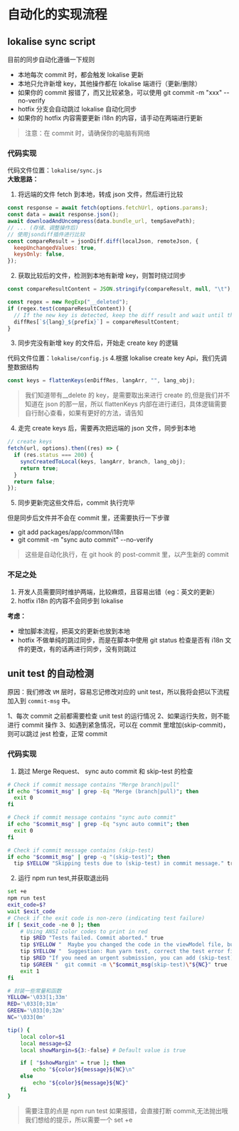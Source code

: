 # 自动化的实现流程

## lokalise sync script

目前的同步自动化遵循一下规则

- 本地每次 commit 时，都会触发 lokalise 更新
- 本地只允许新增 key，其他操作都在 lokalise 端进行（更新/删除）
- 如果你的 commit 报错了，而又比较紧急，可以使用 git commit -m "xxx" --no-verify
- hotfix 分支会自动跳过 lokalise 自动化同步
- 如果你的 hotfix 内容需要更新 i18n 的内容，请手动在两端进行更新

> 注意：在 commit 时，请确保你的电脑有网络

### 代码实现

代码文件位置：`lokalise/sync.js`  
**大致思路：**

1. 将远端的文件 fetch 到本地，转成 json 文件，然后进行比较

```js
const response = await fetch(options.fetchUrl, options.params);
const data = await response.json();
await downloadAndUncompress(data.bundle_url, tempSavePath);
// ... (存储、调整操作后)
// 使用jsondiff插件进行比较
const compareResult = jsonDiff.diff(localJson, remoteJson, {
  keepUnchangedValues: true,
  keysOnly: false,
});
```

2. 获取比较后的文件，检测到本地有新增 key，则暂时绕过同步

```js
const compareResultContent = JSON.stringify(compareResult, null, "\t");

const regex = new RegExp("__deleted");
if (regex.test(compareResultContent)) {
  // If the new key is detected, keep the diff result and wait until the for is over
  diffRes[`${lang}_${prefix}`] = compareResultContent;
}
```

3. 同步完没有新增 key 的文件后，开始走 create key 的逻辑

代码文件位置：`lokalise/config.js` 4.根据 lokalise create key Api，我们先调整数据结构

```js
const keys = flattenKeys(enDiffRes, langArr, "", lang_obj);
```

> 我们知道带有\_\_delete 的 key，是需要取出来进行 create 的,但是我们并不知道在 json 的那一层，所以 flattenKeys 内部在进行递归，具体逻辑需要自行耐心查看，如果有更好的方法，请告知

4. 走完 create keys 后，需要再次把远端的 json 文件，同步到本地

```js
// create keys
fetch(url, options).then((res) => {
  if (res.status === 200) {
    syncCreatedToLocal(keys, langArr, branch, lang_obj);
    return true;
  }
  return false;
});
```

5. 同步更新完这些文件后，commit 执行完毕

但是同步后文件并不会在 commit 里，还需要执行一下步骤

- git add packages/app/common/i18n
- git commit -m "sync auto commit" --no-verify

> 这些是自动化执行，在 git hook 的 post-commit 里，以产生新的 commit

### 不足之处

1. 开发人员需要同时维护两端，比较麻烦，且容易出错（eg：英文的更新）
2. hotfix i18n 的内容不会同步到 lokalise

**考虑：**

- 增加脚本流程，把英文的更新也放到本地
- hotfix 不做单纯的跳过同步，而是在脚本中使用 git status 检查是否有 i18n 文件的更改，有的话再进行同步，没有则跳过

## unit test 的自动检测

原因：我们修改 `VM` 层时，容易忘记修改对应的 unit test，所以我将会把以下流程加入到 `commit-msg` 中。

1、每次 commit 之前都需要检查 unit test 的运行情况
2、如果运行失败，则不能进行 commit 操作
3、如遇到紧急情况，可以在 commit 里增加(skip-commit)，则可以跳过 jest 检查，正常 commit

### 代码实现

1. 跳过 Merge Request、 sync auto commit 和 skip-test 的检查

```bash
# Check if commit message contains "Merge branch|pull"
if echo "$commit_msg" | grep -Eq "Merge (branch|pull)"; then
  exit 0
fi

# Check if commit message contains "sync auto commit"
if echo "$commit_msg" | grep -Eq "sync auto commit"; then
  exit 0
fi

# Check if commit message contains (skip-test)
if echo "$commit_msg" | grep -q "(skip-test)"; then
  tip $YELLOW "Skipping tests due to (skip-test) in commit message." true
```

2. 运行 npm run test,并获取退出码

```bash
set +e
npm run test
exit_code=$?
wait $exit_code
# Check if the exit code is non-zero (indicating test failure)
if [ $exit_code -ne 0 ]; then
    # Using ANSI color codes to print in red
    tip $RED "Tests failed. Commit aborted." true
    tip $YELLOW "  Maybe you changed the code in the viewModel file, but forgot to change the code in the test file."
    tip $YELLOW "  Suggestion: Run yarn test, correct the test error file, and then commit." true
    tip $RED "If you need an urgent submission, you can add (skip-test) to your commit message to skip unit test checks, for example:" true
    tip $GREEN "  git commit -m \"$commit_msg(skip-test)\"${NC}" true
    exit 1
fi

# 封装一些常量和函数
YELLOW='\033[1;33m'
RED='\033[0;31m'
GREEN='\033[0;32m'
NC='\033[0m'

tip() {
    local color=$1
    local message=$2
    local showMargin=${3:-false} # Default value is true

    if [ "$showMargin" = true ]; then
        echo "${color}${message}${NC}\n"
    else
        echo "${color}${message}${NC}"
    fi
}

```

> 需要注意的点是 npm run test 如果报错，会直接打断 commit,无法抛出哦我们想给的提示，所以需要一个 set +e
